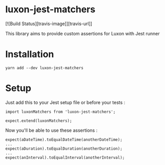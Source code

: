 # luxon-jest-matchers
[![Build Status][travis-image]][travis-url]]

This library aims to provide custom assertions for Luxon with Jest runner

# Installation

```
yarn add --dev luxon-jest-matchers
```

# Setup

Just add this to your Jest setup file or before your tests :
```
import luxonMatchers from 'luxon-jest-matchers';

expect.extend(luxonMatchers);
```

Now you'll be able to use these assertions :
```
expect(aDateTime).toEqualDateTime(anotherDateTime);
...
expect(aDuration).toEqualDuration(anotherDuration);
...
expect(anInterval).toEqualInterval(anotherInterval);
```
